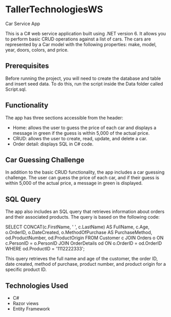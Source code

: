 # TallerTechnologiesWS

Car Service App

This is a C# web service application built using .NET version 6. It allows you to perform basic CRUD operations against a list of cars. The cars are represented by a Car model with the following properties: make, model, year, doors, colors, and price.

## Prerequisites

Before running the project, you will need to create the database and table and insert seed data. To do this, run the script inside the Data folder called Script.sql.

## Functionality

The app has three sections accessible from the header:

- Home: allows the user to guess the price of each car and displays a message in green if the guess is within 5,000 of the actual price.
- CRUD: allows the user to create, read, update, and delete a car.
- Order detail: displays SQL in C# code.

## Car Guessing Challenge

In addition to the basic CRUD functionality, the app includes a car guessing challenge. The user can guess the price of each car, and if their guess is within 5,000 of the actual price, a message in green is displayed.

## SQL Query

The app also includes an SQL query that retrieves information about orders and their associated products. The query is based on the following code:

SELECT CONCAT(c.FirstName, ' ', c.LastName) AS FullName, c.Age, o.OrderID, o.DateCreated, o.MethodOfPurchase AS PurchaseMethod, od.ProductNumber, od.ProductOrigin
FROM Customer c
JOIN Orders o ON c.PersonID = o.PersonID
JOIN OrderDetails od ON o.OrderID = od.OrderID
WHERE od.ProductID = '1112222333';

This query retrieves the full name and age of the customer, the order ID, date created, method of purchase, product number, and product origin for a specific product ID.

## Technologies Used

- C#
- Razor views
- Entity Framework
